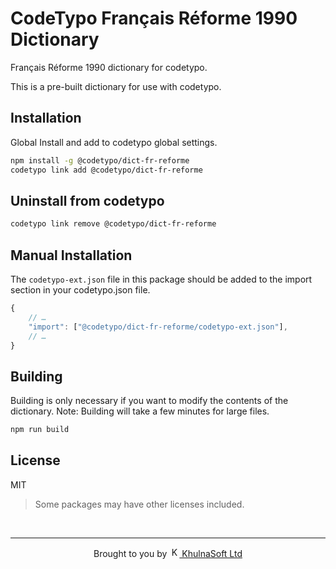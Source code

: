 # CodeTypo Français Réforme 1990 Dictionary

Français Réforme 1990 dictionary for codetypo.

This is a pre-built dictionary for use with codetypo.

## Installation

Global Install and add to codetypo global settings.

```sh
npm install -g @codetypo/dict-fr-reforme
codetypo link add @codetypo/dict-fr-reforme
```

## Uninstall from codetypo

```sh
codetypo link remove @codetypo/dict-fr-reforme
```

## Manual Installation

The `codetypo-ext.json` file in this package should be added to the import section in your codetypo.json file.

```javascript
{
    // …
    "import": ["@codetypo/dict-fr-reforme/codetypo-ext.json"],
    // …
}
```

## Building

Building is only necessary if you want to modify the contents of the dictionary. Note: Building will take a few minutes for large files.

```sh
npm run build
```

## License

MIT

> Some packages may have other licenses included.

<!--- @@inject: ../../static/footer.md --->

<br/>

---

<p align="center">
Brought to you by <a href="https://khulnasoft.com" title="KhulnaSoft Ltd">
<img width="16" alt="KhulnaSoft Ltd Logo" src="https://i.imgur.com/CyduuVY.png" /> KhulnaSoft Ltd
</a>
</p>

<!--- @@inject-end: ../../static/footer.md --->
